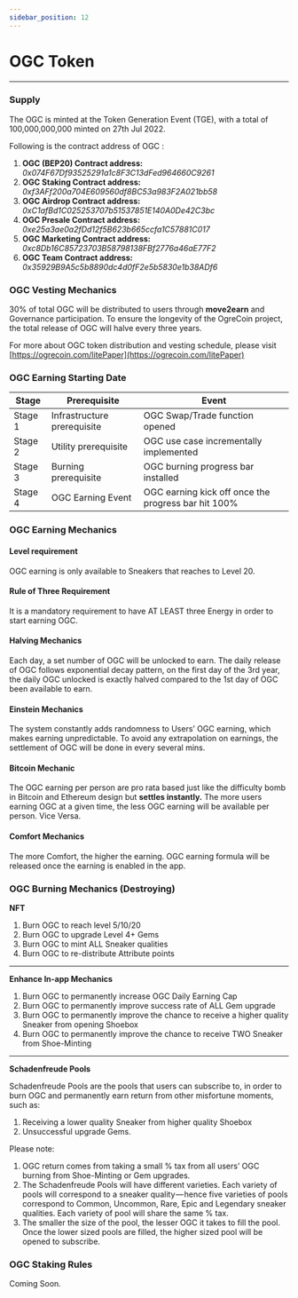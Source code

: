 ```yaml
---
sidebar_position: 12
---
```



# OGC Token

***

### **Supply**

The OGC is minted at the Token Generation Event (TGE), with a total of 100,000,000,000 minted on 27th Jul 2022. 

Following is the contract address of OGC : 

1. **OGC (BEP20) Contract address:** _0x074F67Df93525291a1c8F3C13dFed964660C9261_
2. **OGC Staking Contract address:** _0xf3AFf200a704E609560df8BC53a983F2A021bb58_
3. **OGC Airdrop Contract address:** _0xC1afBd1C025253707b51537851E140A0De42C3bc_
4. **OGC Presale Contract address:** _0xe25a3ae0a2fDd12f5B623b665ccfa1C57881C017_
5. **OGC Marketing Contract address:** _0xc8Db16C85723703B58798138FBf2776a46aE77F2_
6. **OGC Team Contract address:** _0x35929B9A5c5b8890dc4d0fF2e5b5830e1b38ADf6_


### **OGC Vesting Mechanics**

30% of total OGC will be distributed to users through **move2earn** and Governance participation. To ensure the longevity of the OgreCoin project, the total release of OGC will halve every three years. 

For more about OGC token distribution and vesting schedule, please visit [https://ogrecoin.com/litePaper](https://ogrecoin.com/litePaper)



### **OGC Earning Starting Date**

| Stage   | Prerequisite                | Event                                               |
| ------- | --------------------------- | --------------------------------------------------- |
| Stage 1 | Infrastructure prerequisite | OGC Swap/Trade function opened                      |
| Stage 2 | Utility prerequisite        | OGC use case incrementally implemented              |
| Stage 3 | Burning prerequisite        | OGC burning progress bar installed                  |
| Stage 4 | OGC Earning Event           | OGC earning kick off once the progress bar hit 100% |



### **OGC Earning Mechanics**

#### **Level requirement**

OGC earning is only available to Sneakers that reaches to Level 20.



#### **Rule of Three Requirement**

It is a mandatory requirement to have AT LEAST three Energy in order to start earning OGC.



#### **Halving Mechanics**

Each day, a set number of OGC will be unlocked to earn. The daily release of OGC follows exponential decay pattern, on the first day of the 3rd year, the daily OGC unlocked is exactly halved compared to the 1st day of OGC been available to earn.



#### **Einstein Mechanics**

The system constantly adds randomness to Users’ OGC earning, which makes earning unpredictable. To avoid any extrapolation on earnings, the settlement of OGC will be done in every several mins.



#### **Bitcoin Mechanic**

The OGC earning per person are pro rata based just like the difficulty bomb in Bitcoin and Ethereum design but **settles instantly.** The more users earning OGC at a given time, the less OGC earning will be available per person. Vice Versa.



#### **Comfort Mechanics**

The more Comfort, the higher the earning. OGC earning formula will be released once the earning is enabled in the app.



### **OGC Burning Mechanics (Destroying)**

**NFT**

1. Burn OGC to reach level 5/10/20
2. Burn OGC to upgrade Level 4+ Gems
3. Burn OGC to mint ALL Sneaker qualities
4. Burn OGC to re-distribute Attribute points

****

**Enhance In-app Mechanics**

1. Burn OGC to permanently increase OGC Daily Earning Cap
2. Burn OGC to permanently improve success rate of ALL Gem upgrade
3. Burn OGC to permanently improve the chance to receive a higher quality Sneaker from opening Shoebox
4. Burn OGC to permanently improve the chance to receive TWO Sneaker from Shoe-Minting

****

**Schadenfreude Pools**

Schadenfreude Pools are the pools that users can subscribe to, in order to burn OGC and permanently earn return from other misfortune moments, such as:

1. Receiving a lower quality Sneaker from higher quality Shoebox
2. Unsuccessful upgrade Gems.

Please note:

1. OGC return comes from taking a small % tax from all users’ OGC burning from Shoe-Minting or Gem upgrades.
2. The Schadenfreude Pools will have different varieties. Each variety of pools will correspond to a sneaker quality — hence five varieties of pools correspond to Common, Uncommon, Rare, Epic and Legendary sneaker qualities. Each variety of pool will share the same % tax.
3. The smaller the size of the pool, the lesser OGC it takes to fill the pool. Once the lower sized pools are filled, the higher sized pool will be opened to subscribe.



### **OGC Staking Rules**

Coming Soon.